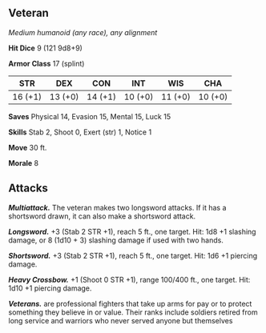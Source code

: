 ## Veteran

*Medium humanoid (any race), any alignment*

**Hit Dice** 9 (121 9d8+9)

**Armor Class** 17 (splint)

| STR     | DEX     | CON     | INT     | WIS     | CHA     |
|---------|---------|---------|---------|---------|---------|
| 16 (+1) | 13 (+0) | 14 (+1) | 10 (+0) | 11 (+0) | 10 (+0) |

**Saves** Physical 14, Evasion 15, Mental 15, Luck 15

**Skills** Stab 2, Shoot 0, Exert (str) 1, Notice 1

**Move** 30 ft.

**Morale** 8

## Attacks

***Multiattack.*** The veteran makes two longsword attacks. If it has a shortsword drawn, it can also make a shortsword attack.

***Longsword.*** +3 (Stab 2 STR +1), reach 5 ft., one target. Hit: 1d8 +1 slashing damage, or 8 (1d10 + 3) slashing damage if used with two hands.

***Shortsword.*** +3 (Stab 2 STR +1), reach 5 ft., one target. Hit: 1d6 +1 piercing damage.

***Heavy Crossbow.*** +1 (Shoot 0 STR +1), range 100/400 ft., one target. Hit: 1d10 +1 piercing damage.

***Veterans.*** are professional fighters that take up arms for pay or to protect something they believe in or value. Their ranks include soldiers retired from long service and warriors who never served anyone but themselves

